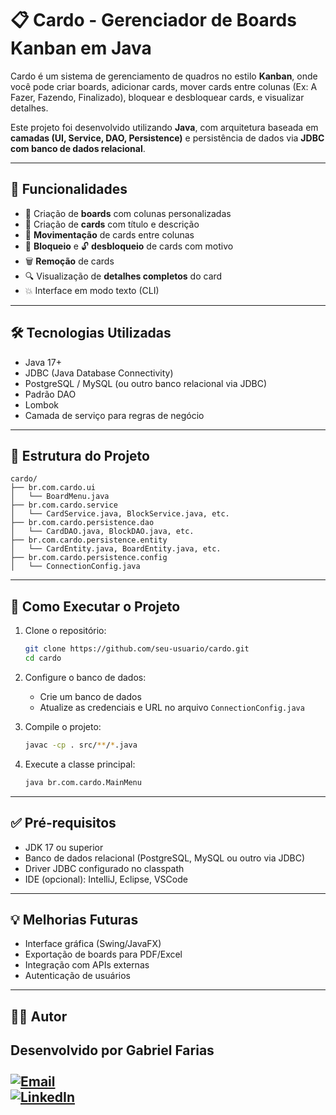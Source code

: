 # 📋 Cardo - Gerenciador de Boards Kanban em Java

Cardo é um sistema de gerenciamento de quadros no estilo **Kanban**, onde você pode criar boards, adicionar cards, mover cards entre colunas (Ex: A Fazer, Fazendo, Finalizado), bloquear e desbloquear cards, e visualizar detalhes.

Este projeto foi desenvolvido utilizando **Java**, com arquitetura baseada em **camadas (UI, Service, DAO, Persistence)** e persistência de dados via **JDBC com banco de dados relacional**.

---

## 📌 Funcionalidades

* 📁 Criação de **boards** com colunas personalizadas
* 📝 Criação de **cards** com título e descrição
* 🔁 **Movimentação** de cards entre colunas
* 🚫 **Bloqueio** e 🔓 **desbloqueio** de cards com motivo
* 🗑️ **Remoção** de cards
* 🔍 Visualização de **detalhes completos** do card
* 💥 Interface em modo texto (CLI)

---

## 🛠️ Tecnologias Utilizadas

* Java 17+
* JDBC (Java Database Connectivity)
* PostgreSQL / MySQL (ou outro banco relacional via JDBC)
* Padrão DAO
* Lombok
* Camada de serviço para regras de negócio

---

## 🧱 Estrutura do Projeto

```
cardo/
├── br.com.cardo.ui
│   └── BoardMenu.java
├── br.com.cardo.service
│   └── CardService.java, BlockService.java, etc.
├── br.com.cardo.persistence.dao
│   └── CardDAO.java, BlockDAO.java, etc.
├── br.com.cardo.persistence.entity
│   └── CardEntity.java, BoardEntity.java, etc.
├── br.com.cardo.persistence.config
│   └── ConnectionConfig.java
```

---

## 🚀 Como Executar o Projeto

1. Clone o repositório:

   ```bash
   git clone https://github.com/seu-usuario/cardo.git
   cd cardo
   ```

2. Configure o banco de dados:

   * Crie um banco de dados
   * Atualize as credenciais e URL no arquivo `ConnectionConfig.java`

3. Compile o projeto:

   ```bash
   javac -cp . src/**/*.java
   ```

4. Execute a classe principal:

   ```bash
   java br.com.cardo.MainMenu
   ```

---

## ✅ Pré-requisitos

* JDK 17 ou superior
* Banco de dados relacional (PostgreSQL, MySQL ou outro via JDBC)
* Driver JDBC configurado no classpath
* IDE (opcional): IntelliJ, Eclipse, VSCode

---

## 💡 Melhorias Futuras

* Interface gráfica (Swing/JavaFX)
* Exportação de boards para PDF/Excel
* Integração com APIs externas
* Autenticação de usuários

---

## 👨‍💼 Autor

Desenvolvido por **Gabriel Farias**<br/><br/>
[![Email](https://img.shields.io/badge/Email-%23E4405F?style=for-the-badge)](mailto:gabrielrgfaria@gmail.com)<br/>
[![LinkedIn](https://img.shields.io/badge/LinkedIn-3670A0?style=for-the-badge)](https://www.linkedin.com/in/gabriel-do-rego-farias-138378322/)
---

